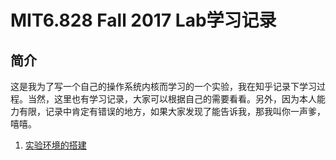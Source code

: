 # MIT6.828 Fall 2017 Lab学习记录

## 简介

这是我为了写一个自己的操作系统内核而学习的一个实验，我在知乎记录下学习过程。当然，这里也有学习记录，大家可以根据自己的需要看看。另外，因为本人能力有限，记录中肯定有错误的地方，如果大家发现了能告诉我，那我叫你一声爹，嘻嘻。

1. [实验环境的搭建](https://zhuanlan.zhihu.com/p/161202840)